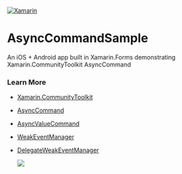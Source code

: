 [![Xamarin](https://github.com/brminnick/AsyncCommandSample/actions/workflows/mobile.yml/badge.svg)](https://github.com/brminnick/AsyncCommandSample/actions/workflows/mobile.yml)

# AsyncCommandSample
An iOS + Android app built in Xamarin.Forms demonstrating Xamarin.CommunityToolkit AsyncCommand

### Learn More
- [Xamarin.CommunityToolkit](https://docs.microsoft.com/xamarin/community-toolkit/?WT.mc_id=mobile-15661-bramin)
- [AsyncCommand](https://docs.microsoft.com/xamarin/community-toolkit/objectmodel/asynccommand?WT.mc_id=mobile-15661-bramin)
- [AsyncValueCommand](https://docs.microsoft.com/xamarin/community-toolkit/objectmodel/asyncvaluecommand?WT.mc_id=mobile-15661-bramin)
- [WeakEventManager<T>](https://docs.microsoft.com/xamarin/community-toolkit/helpers/weakeventmanagert?WT.mc_id=mobile-15661-bramin)
- [DelegateWeakEventManager](https://docs.microsoft.com/en-us/xamarin/community-toolkit/helpers/delegateweakeventmanager?WT.mc_id=mobile-15661-bramin)
  
  [![](https://user-images.githubusercontent.com/13558917/120941792-91b9ae00-c6d9-11eb-97d6-7c173aaec858.png)](https://channel9.msdn.com/Shows/XamarinShow/Xamarin-Community-Toolkit-Awesome-AsyncCommand--AsyncValueCommand?WT.mc_id=mobile-15661-bramin)
